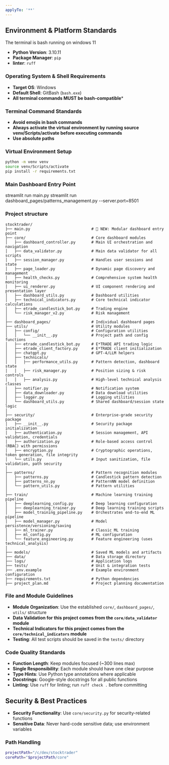 ```yaml
---
applyTo: '**'
---
```

## Environment & Platform Standards
The terminal is bash running on windows 11
- **Python Version**: 3.10.11
- **Package Manager**: `pip` 
- **linter**: `ruff`


### Operating System & Shell Requirements
- **Target OS**: Windows
- **Default Shell**: GitBash (`bash.exe`)
- **All terminal commands MUST be bash-compatible***

### Terminal Command Standards
- **Avoid emojis in bash commands**
- **Always activate the virtual environment by running source venv/Scripts/activate before executing commands**
- **Use absolute paths**

### Virtual Environment Setup
```bash
python -m venv venv
source venv/Scripts/activate
pip install -r requirements.txt
```

### Main Dashboard Entry Point
streamlit run main.py
streamlit run dashboard_pages/patterns_management.py --server.port=8501

### Project structure
```plaintext
stocktrader/
├── main.py                           # 🚀 NEW: Modular dashboard entry point
├── core/                             # Core dashboard modules
│   ├── dashboard_controller.py       # Main UI orchestration and navigation
│   ├── data_validator.py             # Main data validator for all scripts
│   ├── session_manager.py            # Handles user sessions and state
│   ├── page_loader.py                # Dynamic page discovery and management
│   ├── health_checks.py              # Comprehensive system health monitoring
│   ├── ui_renderer.py                # UI component rendering and presentation layer
│   ├── dashboard_utils.py            # Dashboard utilities
│   ├── technical_indicators.py       # Core technical indicator calculations
│   ├── etrade_candlestick_bot.py     # Trading engine
│   └── risk_manager_v2.py            # Risk management
│
├── dashboard_pages/                  # Individual dashboard pages
├── utils/                            # Utility modules
│   ├── config/                       # Configuration utilities
│   │   └── __init__.py               # Project path and config functions
│   ├── etrade_candlestick_bot.py     # E*TRADE API trading logic
│   ├── etrade_client_factory.py      # E*TRADE client initialization
│   ├── chatgpt.py                    # GPT-4/LLM helpers
│   ├── technicals/
│   │   ├── performance_utils.py      # Pattern detection, dashboard state
│   │   ├── risk_manager.py           # Position sizing & risk controls
│   │   ├── analysis.py               # High-level technical analysis classes 
│   ├── notifier.py                   # Notification system
│   ├── data_downloader.py            # Data download utilities
│   ├── logger.py                     # Logging utilities
│   └── dashboard_utils.py            # Shared dashboard/session state logic
│
├── security/                         # Enterprise-grade security package
│   ├── __init__.py                   # Security package initialization
│   ├── authentication.py             # Session management, API validation, credentials
│   ├── authorization.py              # Role-based access control (RBAC) with permissions
│   ├── encryption.py                 # Cryptographic operations, token generation, file integrity
│   └── utils.py                      # Input sanitization, file validation, path security
│
├── patterns/                         # Pattern recognition modules
│   ├── patterns.py                   # Candlestick pattern detection
│   ├── patterns_nn.py                # PatternNN model definition
│   └── pattern_utils.py              # Pattern utilities
│
├── train/                            # Machine learning training pipeline
│   ├── deeplearning_config.py        # Deep learning configuration
│   ├── deeplearning_trainer.py       # Deep learning training scripts
│   ├── model_training_pipeline.py    # Orchestrates end-to-end ML pipeline
│   ├── model_manager.py              # Model persistence/versioning/saving
│   ├── ml_trainer.py                 # Classic ML training
│   ├── ml_config.py                  # ML configuration
│   └── feature_engineering.py        # Feature engineering (uses technical_analysis)
│
├── models/                           # Saved ML models and artifacts
├── data/                             # Data storage directory
├── logs/                             # Application logs
├── tests/                            # Unit & integration tests
├── .env.example                      # Example environment configuration
├── requirements.txt                  # Python dependencies
├── project_plan.md                   # Project planning documentation
```

### File and Module Guidelines
- **Module Organization**: Use the established `core/`, `dashboard_pages/`, `utils/` structure
- **Data Validation for this project comes from the `core/data_validator` module**
- **Technical Indicators for this project comes from the `core/technical_indicators` module**
- **Testing**: All test scripts should be saved in the `tests/` directory

### Code Quality Standards
- **Function Length**: Keep modules focused (~300 lines max)
- **Single Responsibility**: Each module should have one clear purpose
- **Type Hints**: Use Python type annotations where applicable
- **Docstrings**: Google-style docstrings for all public functions
- **Linting**: Use `ruff` for linting; run `ruff check .` before committing

## Security & Best Practices
- **Security Functionality**: Use `core/security.py` for security-related functions
- **Sensitive Data**: Never hard-code sensitive data; use environment variables

### Path Handling
```bash
projectPath="/c/dev/stocktrader"
corePath="$projectPath/core"
```